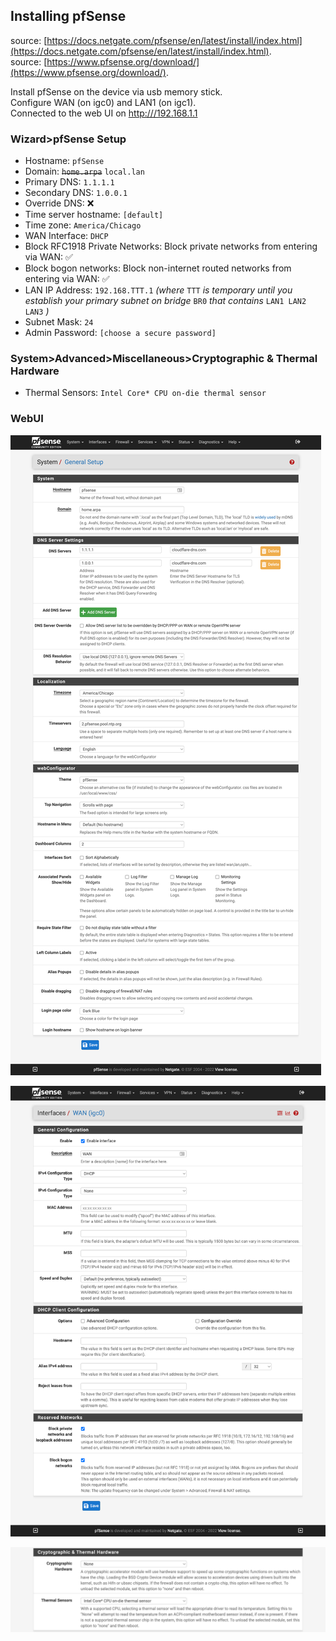 ## Installing pfSense

source: [https://docs.netgate.com/pfsense/en/latest/install/index.html](https://docs.netgate.com/pfsense/en/latest/install/index.html).  
source: [https://www.pfsense.org/download/](https://www.pfsense.org/download/).  

Install pfSense on the device via usb memory stick.  
Configure WAN (on igc0) and LAN1 (on igc1).  
Connected to the web UI on [http:///192.168.1.1](http://192.168.1.1)  

### Wizard>pfSense Setup
* Hostname: ``pfSense``
* Domain: ~~``home.arpa``~~ ``local.lan``
* Primary DNS: ``1.1.1.1``
* Secondary DNS: ``1.0.0.1``
* Override DNS: :x:
* Time server hostname: ``[default]``
* Time zone: ``America/Chicago``
* WAN Interface: ``DHCP``
* Block RFC1918 Private Networks: Block private networks from entering via WAN: :white_check_mark:
* Block bogon networks: Block non-internet routed networks from entering via WAN: :white_check_mark:
* LAN IP Address: ``192.168.TTT.1`` *(where* ``TTT`` *is temporary until you establish your primary subnet on bridge* ``BR0`` *that contains* ``LAN1 LAN2 LAN3`` *)*
* Subnet Mask: ``24``
* Admin Password: ``[choose a secure password]``

### System>Advanced>Miscellaneous>Cryptographic & Thermal Hardware

* Thermal Sensors: ``Intel Core* CPU on-die thermal sensor``

### WebUI

![alt text](general.jpg "general")

![alt text](wan.jpg "wan")

![alt text](thermal.jpg "thermal")
